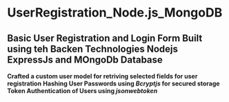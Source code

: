 # UserRegistration_Node.js_MongoDB

## Basic User Registration and Login Form Built using teh Backen Technologies Nodejs ExpressJs and MOngoDb Database

**Crafted a custom user model for retriving selected fields for user registration**
**Hashing User Passwords using _Bcryptjs_ for secured storage**
**Token Authentication of Users using _jsonwebtoken_**

